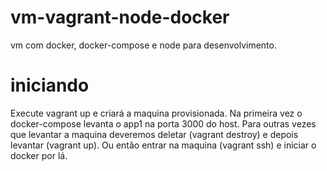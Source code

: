 # vm-vagrant-node-docker
vm com docker, docker-compose e node para desenvolvimento.

# iniciando
Execute vagrant up e criará a maquina provisionada. Na primeira vez o docker-compose levanta o app1 na porta 3000 do host. Para outras vezes que levantar
a maquina deveremos deletar (vagrant destroy) e depois levantar (vagrant up). Ou então entrar na maquina (vagrant ssh) e iniciar o docker por lá.
